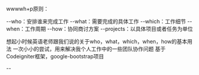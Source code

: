 wwwwh+p原则：

--who：安排谁来完成工作
--what：需要完成的具体工作
--which：工作细节
--when：工作周期
--how：协同商讨方案
--projects：以具体项目或者任务为单位

想起小时候英语老师跟我们说的关于who，what，which，when，how的基本用法
一次小小的尝试，用来解决我个人工作中的一些团队协作问题
基于Codeigniter框架，google-bootstrap项目

--
